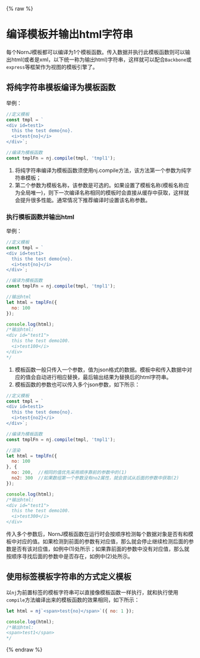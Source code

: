 {% raw %}
# 编译模板并输出html字符串

每个NornJ模板都可以编译为1个模板函数。传入数据并执行此模板函数则可以输出html(或者是xml，以下统一称为输出html)字符串，这样就可以配合`Backbone`或`express`等框架作为视图的模板引擎了。

## 将纯字符串模板编译为模板函数

举例：

```js
//定义模板
const tmpl = `
<div id=test1>
  this the test demo{no}.
  <i>test{no}</i>
</div>`;

//编译为模板函数
const tmplFn = nj.compile(tmpl, 'tmpl1');
```

1. 将纯字符串编译为模板函数须使用nj.compile方法，该方法第一个参数为纯字符串模板；
2. 第二个参数为模板名称，该参数是可选的。如果设置了模板名称(模板名称应为全局唯一)，则下一次编译名称相同的模板时会直接从缓存中获取，这样就会提升很多性能。通常情况下推荐编译时设置该名称参数。

### 执行模板函数并输出html

举例：

```js
//定义模板
const tmpl = `
<div id=test1>
  this the test demo{no}.
  <i>test{no}</i>
</div>`;

//编译为模板函数
const tmplFn = nj.compile(tmpl, 'tmpl1');

//输出html
let html = tmplFn({
  no: 100
});

console.log(html);
/*输出html:
<div id="test1">
  this the test demo100.
  <i>test100</i>
</div>
*/
```

1. 模板函数一般只传入一个参数，值为json格式的数据。模板中和传入数据中对应的值会自动进行相应替换，最后输出结果为替换后的html字符串。
2. 模板函数的参数也可以传入多个json参数，如下所示：

```js
//定义模板
const tmpl = `
<div id=test1>
  this the test demo{no}.
  <i>test{no2}</i>
</div>`;

//编译为模板函数
const tmplFn = nj.compile(tmpl, 'tmpl1');

//渲染
let html = tmplFn({
  no: 100
}, {
  no: 200,  //相同的值优先采用顺序靠前的参数中的(1)
  no2: 300  //如果数组第一个参数没有no2属性，就会尝试从后面的参数中获取(2)
});

console.log(html);
/*输出html:
<div id="test1">
  this the test demo100.
  <i>test300</i>
</div>
```
传入多个参数后，NornJ模板函数在运行时会按顺序检测每个数据对象是否有和模板中对应的值。如果检测到前面的参数有对应值，那么就会停止继续检测后面的参数是否有该对应值，如例中(1)处所示；如果靠前面的参数中没有对应值，那么就按顺序寻找后面的参数中是否存在，如例中(2)处所示。

## 使用标签模板字符串的方式定义模板
以`nj`为前置标签的模板字符串可以直接像模板函数一样执行，就和执行使用`compile`方法编译出来的模板函数的效果相同，如下所示：

```js
let html = nj`<span>test{no}</span>`({ no: 1 });

console.log(html);
/*输出html:
<span>test1</span>
*/
```
{% endraw %}